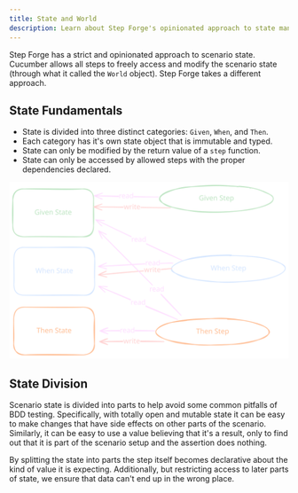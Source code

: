 ```yaml
---
title: State and World
description: Learn about Step Forge's opinionated approach to state management
---
```


Step Forge has a strict and opinionated approach to scenario state. Cucumber allows all steps to freely access and modify the scenario state (through what it called the `World` object). Step Forge takes a different approach.

## State Fundamentals

- State is divided into three distinct categories: `Given`, `When`, and `Then`.
- Each category has it's own state object that is immutable and typed.
- State can only be modified by the return value of a `step` function.
- State can only be accessed by allowed steps with the proper dependencies declared.

![State Division](../../../assets/state-access.svg)

## State Division

Scenario state is divided into parts to help avoid some common pitfalls of BDD testing. Specifically, with totally open and mutable state it can be easy to make changes that have side effects on other parts of the scenario. Similarly, it can be easy to use a value believing that it's a result, only to find out that it is part of the scenario setup and the assertion does nothing.

By splitting the state into parts the step itself becomes declarative about the kind of value it is expecting. Additionally, but restricting access to later parts of state, we ensure that data can't end up in the wrong place.
